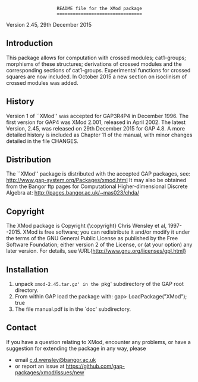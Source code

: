                        README file for the XMod package 
                       ================================ 

Version 2.45, 29th December 2015 

Introduction 
------------
This package allows for computation with crossed modules; cat1-groups; morphisms of these structures; derivations of crossed modules and the corresponding sections of cat1-groups.
Experimental functions for crossed squares are now included. 
In October 2015 a new section on isoclinism of crossed modules was added. 

History
-------
Version 1 of ``XMod'' was accepted for GAP3R4P4 in December 1996.
The first version for GAP4 was XMod 2.001, released in April 2002. 
The latest Version, 2.45, was released on 29th December 2015 for GAP 4.8. 
A more detailed history is included as Chapter 11 of the manual, 
with minor changes detailed in the file CHANGES.

Distribution
-------------
The ``XMod'' package is distributed with the accepted GAP packages, see: 
     http://www.gap-system.org/Packages/xmod.html
It may also be obtained from the Bangor ftp pages for
Computational Higher-dimensional Discrete Algebra at: 
     http://pages.bangor.ac.uk/~mas023/chda/

Copyright
---------
The XMod package is Copyright {\copyright} Chris Wensley et al, 1997--2015. 
XMod is free software; you can redistribute it and/or modify
it under the terms of the GNU General Public License as published by
the Free Software Foundation; either version 2 of the License, or
(at your option) any later version. 
For details, see \URL{http://www.gnu.org/licenses/gpl.html}

Installation
------------
1) unpack `xmod-2.45.tar.gz' in the `pkg' subdirectory of the GAP root directory.
2) From within GAP load the package with:
gap> LoadPackage("XMod");
true
3) The file manual.pdf is in the `doc' subdirectory.

Contact
-------
If you have a question relating to XMod, encounter any problems, or have a suggestion for extending the package in any way, please 
 - email c.d.wensley@bangor.ac.uk 
 - or report an issue at https://github.com/gap-packages/xmod/issues/new 
